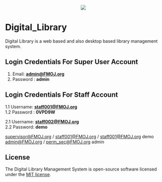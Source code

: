 <p align="center"><img src="https://github.com/rukibhamz/National-Depository-of-Treaties/blob/dev/images/card-logo.png" ></p>

# Digital_Library
Digital Library is a web based and also desktop based library management system.

## Login Credentials For Super User Account
1. Email:   <b>admin@FMOJ.org</b><br>
2. Password :  <b>admin</b> <br>

## Login Credentials For Staff Account
1.1 Username:   <b>staff001@FMOJ.org</b><br>
1.2 Password :  <b>0VPD9W</b><br>

2.1 Username: <b>staff002@FMOJ.org</b><br>
2.2 Password: <b>demo</b><br>

supervisor@FMOJ.org / staff001@FMOJ.org / staff001@FMOJ.org
demo
admin@FMOJ.org / perm_sec@FMOJ.org
admin

## License

The Digital Library Management System is open-source software licensed under the [MIT license](https://opensource.org/licenses/MIT).
